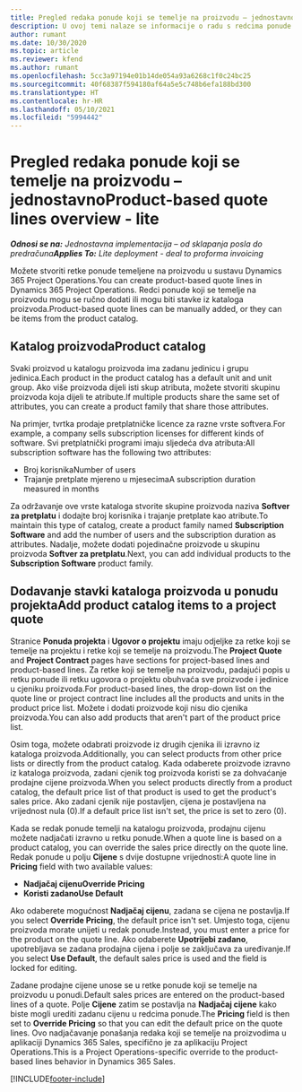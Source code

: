 ```yaml
---
title: Pregled redaka ponude koji se temelje na proizvodu – jednostavno
description: U ovoj temi nalaze se informacije o radu s redcima ponude koji se temelje na proizvodu.
author: rumant
ms.date: 10/30/2020
ms.topic: article
ms.reviewer: kfend
ms.author: rumant
ms.openlocfilehash: 5cc3a97194e01b14de054a93a6268c1f0c24bc25
ms.sourcegitcommit: 40f68387f594180af64a5e5c748b6efa188bd300
ms.translationtype: HT
ms.contentlocale: hr-HR
ms.lasthandoff: 05/10/2021
ms.locfileid: "5994442"
---
```

# <a name="product-based-quote-lines-overview---lite"></a><span data-ttu-id="74597-103">Pregled redaka ponude koji se temelje na proizvodu – jednostavno</span><span class="sxs-lookup"><span data-stu-id="74597-103">Product-based quote lines overview - lite</span></span>

<span data-ttu-id="74597-104">_**Odnosi se na:** Jednostavna implementacija – od sklapanja posla do predračuna_</span><span class="sxs-lookup"><span data-stu-id="74597-104">_**Applies To:** Lite deployment - deal to proforma invoicing_</span></span>

<span data-ttu-id="74597-105">Možete stvoriti retke ponude temeljene na proizvodu u sustavu Dynamics 365 Project Operations.</span><span class="sxs-lookup"><span data-stu-id="74597-105">You can create product-based quote lines in Dynamics 365 Project Operations.</span></span> <span data-ttu-id="74597-106">Redci ponude koji se temelje na proizvodu mogu se ručno dodati ili mogu biti stavke iz kataloga proizvoda.</span><span class="sxs-lookup"><span data-stu-id="74597-106">Product-based quote lines can be manually added, or they can be items from the product catalog.</span></span>

## <a name="product-catalog"></a><span data-ttu-id="74597-107">Katalog proizvoda</span><span class="sxs-lookup"><span data-stu-id="74597-107">Product catalog</span></span>

<span data-ttu-id="74597-108">Svaki proizvod u katalogu proizvoda ima zadanu jedinicu i grupu jedinica.</span><span class="sxs-lookup"><span data-stu-id="74597-108">Each product in the product catalog has a default unit and unit group.</span></span> <span data-ttu-id="74597-109">Ako više proizvoda dijeli isti skup atributa, možete stvoriti skupinu proizvoda koja dijeli te atribute.</span><span class="sxs-lookup"><span data-stu-id="74597-109">If multiple products share the same set of attributes, you can create a product family that share those attributes.</span></span> 

<span data-ttu-id="74597-110">Na primjer, tvrtka prodaje pretplatničke licence za razne vrste softvera.</span><span class="sxs-lookup"><span data-stu-id="74597-110">For example, a company sells subscription licenses for different kinds of software.</span></span> <span data-ttu-id="74597-111">Svi pretplatnički programi imaju sljedeća dva atributa:</span><span class="sxs-lookup"><span data-stu-id="74597-111">All subscription software has the following two attributes:</span></span>

- <span data-ttu-id="74597-112">Broj korisnika</span><span class="sxs-lookup"><span data-stu-id="74597-112">Number of users</span></span>
- <span data-ttu-id="74597-113">Trajanje pretplate mjereno u mjesecima</span><span class="sxs-lookup"><span data-stu-id="74597-113">A subscription duration measured in months</span></span>

<span data-ttu-id="74597-114">Za održavanje ove vrste kataloga stvorite skupine proizvoda naziva **Softver za pretplatu** i dodajte broj korisnika i trajanje pretplate kao atribute.</span><span class="sxs-lookup"><span data-stu-id="74597-114">To maintain this type of catalog, create a product family named **Subscription Software** and add the number of users and the subscription duration as attributes.</span></span> <span data-ttu-id="74597-115">Nadalje, možete dodati pojedinačne proizvode u skupinu proizvoda **Softver za pretplatu**.</span><span class="sxs-lookup"><span data-stu-id="74597-115">Next, you can add individual products to the **Subscription Software** product family.</span></span>

## <a name="add-product-catalog-items-to-a-project-quote"></a><span data-ttu-id="74597-116">Dodavanje stavki kataloga proizvoda u ponudu projekta</span><span class="sxs-lookup"><span data-stu-id="74597-116">Add product catalog items to a project quote</span></span>

<span data-ttu-id="74597-117">Stranice **Ponuda projekta** i **Ugovor o projektu** imaju odjeljke za retke koji se temelje na projektu i retke koji se temelje na proizvodu.</span><span class="sxs-lookup"><span data-stu-id="74597-117">The **Project Quote** and **Project Contract** pages have sections for project-based lines and product-based lines.</span></span> <span data-ttu-id="74597-118">Za retke koji se temelje na proizvodu, padajući popis u retku ponude ili retku ugovora o projektu obuhvaća sve proizvode i jedinice u cjeniku proizvoda.</span><span class="sxs-lookup"><span data-stu-id="74597-118">For product-based lines, the drop-down list on the quote line or project contract line includes all the products and units in the product price list.</span></span> <span data-ttu-id="74597-119">Možete i dodati proizvode koji nisu dio cjenika proizvoda.</span><span class="sxs-lookup"><span data-stu-id="74597-119">You can also add products that aren't part of the product price list.</span></span>

<span data-ttu-id="74597-120">Osim toga, možete odabrati proizvode iz drugih cjenika ili izravno iz kataloga proizvoda.</span><span class="sxs-lookup"><span data-stu-id="74597-120">Additionally, you can select products from other price lists or directly from the product catalog.</span></span> <span data-ttu-id="74597-121">Kada odaberete proizvode izravno iz kataloga proizvoda, zadani cjenik tog proizvoda koristi se za dohvaćanje prodajne cijene proizvoda.</span><span class="sxs-lookup"><span data-stu-id="74597-121">When you select products directly from a product catalog, the default price list of that product is used to get the product's sales price.</span></span> <span data-ttu-id="74597-122">Ako zadani cjenik nije postavljen, cijena je postavljena na vrijednost nula (0).</span><span class="sxs-lookup"><span data-stu-id="74597-122">If a default price list isn't set, the price is set to zero (0).</span></span>

<span data-ttu-id="74597-123">Kada se redak ponude temelji na katalogu proizvoda, prodajnu cijenu možete nadjačati izravno u retku ponude.</span><span class="sxs-lookup"><span data-stu-id="74597-123">When a quote line is based on a product catalog, you can override the sales price directly on the quote line.</span></span> <span data-ttu-id="74597-124">Redak ponude u polju **Cijene** s dvije dostupne vrijednosti:</span><span class="sxs-lookup"><span data-stu-id="74597-124">A quote line in **Pricing** field with two available values:</span></span>

- <span data-ttu-id="74597-125">**Nadjačaj cijenu**</span><span class="sxs-lookup"><span data-stu-id="74597-125">**Override Pricing**</span></span>
- <span data-ttu-id="74597-126">**Koristi zadano**</span><span class="sxs-lookup"><span data-stu-id="74597-126">**Use Default**</span></span>

<span data-ttu-id="74597-127">Ako odaberete mogućnost **Nadjačaj cijenu**, zadana se cijena ne postavlja.</span><span class="sxs-lookup"><span data-stu-id="74597-127">If you select **Override Pricing**, the default price isn't set.</span></span> <span data-ttu-id="74597-128">Umjesto toga, cijenu proizvoda morate unijeti u redak ponude.</span><span class="sxs-lookup"><span data-stu-id="74597-128">Instead, you must enter a price for the product on the quote line.</span></span> <span data-ttu-id="74597-129">Ako odaberete **Upotrijebi zadano**, upotrebljava se zadana prodajna cijena i polje se zaključava za uređivanje.</span><span class="sxs-lookup"><span data-stu-id="74597-129">If you select **Use Default**, the default sales price is used and the field is locked for editing.</span></span>

<span data-ttu-id="74597-130">Zadane prodajne cijene unose se u retke ponude koji se temelje na proizvodu u ponudi.</span><span class="sxs-lookup"><span data-stu-id="74597-130">Default sales prices are entered on the product-based lines of a quote.</span></span> <span data-ttu-id="74597-131">Polje **Cijene** zatim se postavlja na **Nadjačaj cijene** kako biste mogli urediti zadanu cijenu u redcima ponude.</span><span class="sxs-lookup"><span data-stu-id="74597-131">The **Pricing** field is then set to **Override Pricing** so that you can edit the default price on the quote lines.</span></span> <span data-ttu-id="74597-132">Ovo nadjačavanje ponašanja redaka koji se temelje na proizvodima u aplikaciji Dynamics 365 Sales, specifično je za aplikaciju Project Operations.</span><span class="sxs-lookup"><span data-stu-id="74597-132">This is a Project Operations-specific override to the product-based lines behavior in Dynamics 365 Sales.</span></span>


[!INCLUDE[footer-include](../../includes/footer-banner.md)]